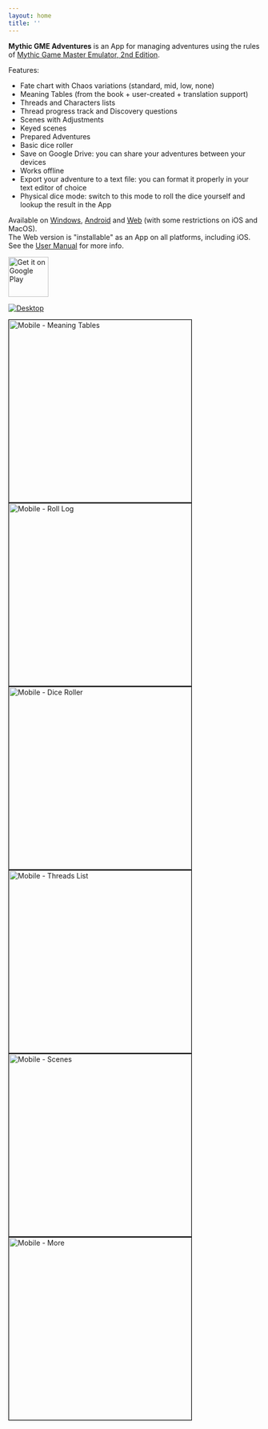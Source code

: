 ```yaml
---
layout: home
title: ''
---
```


**Mythic GME Adventures** is an App for managing adventures using the rules of [Mythic Game Master Emulator, 2nd Edition](https://wordmillgames.com/mythic.html).

Features:
- Fate chart with Chaos variations (standard, mid, low, none)
- Meaning Tables (from the book + user-created + translation support)
- Threads and Characters lists
- Thread progress track and Discovery questions
- Scenes with Adjustments
- Keyed scenes
- Prepared Adventures
- Basic dice roller
- Save on Google Drive: you can share your adventures between your devices
- Works offline
- Export your adventure to a text file: you can format it properly in your text editor of choice
- Physical dice mode: switch to this mode to roll the dice yourself and lookup the result in the App

Available on <a href="https://github.com/idispatch75/mythic-gme-adventures/releases" target="_blank">Windows</a>, <a href="https://play.google.com/store/apps/details?id=idispatch.mythic_gme_adventures" target="_blank">Android</a> and <a href="https://mythic-gme-adventures.idispatch.ovh" target="_blank">Web</a> (with some restrictions on iOS and MacOS).  
The Web version is "installable" as an App on all platforms, including iOS. See the [User Manual](user_manual#web-app) for more info.

<a href="https://play.google.com/store/apps/details?id=idispatch.mythic_gme_adventures" target="_blank">
<img alt='Get it on Google Play' height="80" src='https://play.google.com/intl/en_us/badges/static/images/badges/en_badge_web_generic.png'/>
</a>

[![Desktop](img/desktop.png)](img/desktop.png)

<img src="img/mobile_meaning_tables.png" alt="Mobile - Meaning Tables" width="365" height="auto" style="border: 1px solid black" />
<img src="img/mobile_roll_log.png" alt="Mobile - Roll Log" width="365" height="auto" style="border: 1px solid black" />
<img src="img/mobile_dice_roller.png" alt="Mobile - Dice Roller" width="365" height="auto" style="border: 1px solid black" />

<img src="img/mobile_threads.png" alt="Mobile - Threads List" width="365" height="auto" style="border: 1px solid black" />
<img src="img/mobile_scenes.png" alt="Mobile - Scenes" width="365" height="auto" style="border: 1px solid black" />

<img src="img/mobile_more.png" alt="Mobile - More" width="365" height="auto" style="border: 1px solid black" />
